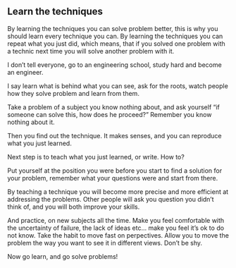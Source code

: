 ## Learn the techniques
 
By learning the techniques you can solve problem better, this is why you should learn every technique you can.
By learning the techniques you can repeat what you just did, which means, that if you solved one problem with a technic next time you will solve another problem with it.

I don’t tell everyone, go to an engineering school, study hard and become an engineer. 

I say learn what is behind what you can see, ask for the roots, watch people how they solve problem and learn from them.

Take a problem of a subject you know nothing about, and ask yourself “if someone can solve this, how does he proceed?” Remember you know nothing about it.

Then you find out the technique. It makes senses, and you can reproduce what you just learned. 

Next step is to teach what you just learned, or write. How to? 

Put yourself at the position you were before you start to find a solution for your problem, remember what your questions were and start from there. 

By teaching a technique you will become more precise and more efficient at addressing the problems. Other people will ask you question you didn’t think of, and you will both improve your skills. 

And practice, on new subjects all the time. Make you feel comfortable with the uncertainty of failure, the lack of ideas etc… make you feel it’s ok to do not know. Take the habit to move fast on perpectives. Allow you to move the problem the way you want to see it in different views. Don’t be shy. 

Now go learn, and go solve problems!

